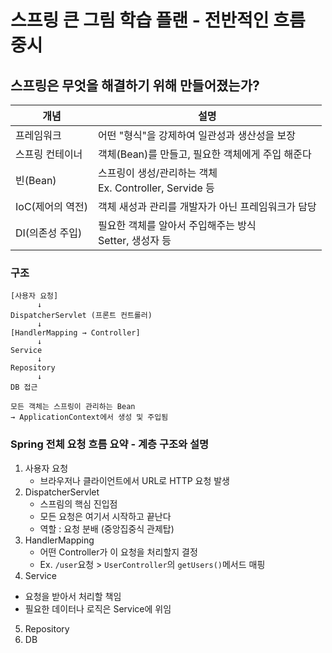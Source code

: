 # 스프링 큰 그림 학습 플랜 - 전반적인 흐름 중시
## 스프링은 무엇을 해결하기 위해 만들어졌는가?
| 개념 | 설명 |
| --- | --- |
| 프레임워크 | 어떤 "형식"을 강제하여 일관성과 생산성을 보장 |
| 스프링 컨테이너 | 객체(Bean)를 만들고, 필요한 객체에게 주입 해준다 |
| 빈(Bean) | 스프링이 생성/관리하는 객체<br>Ex. Controller, Servide 등 |
| IoC(제어의 역전) | 객체 새성과 관리를 개발자가 아닌 프레임워크가 담당 |
| DI(의존성 주입) | 필요한 객체를 알아서 주입해주는 방식<br> Setter, 생성자 등 |

### 구조
```
[사용자 요청]
      ↓
DispatcherServlet (프론트 컨트롤러)
      ↓
[HandlerMapping → Controller]
      ↓
Service
      ↓
Repository
      ↓
DB 접근

모든 객체는 스프링이 관리하는 Bean
→ ApplicationContext에서 생성 및 주입됨
```

### Spring 전체 요청 흐름 요약 - 계층 구조와 설명
1. 사용자 요청
   + 브라우저나 클라이언트에서 URL로 HTTP 요청 발생
2. DispatcherServlet
   + 스프림의 핵심 진입점
   + 모든 요청은 여기서 시작하고 끝난다
   + 역할 : 요청 분배 (중앙집중식 관제탑)
3. HandlerMapping
   + 어떤 Controller가 이 요청을 처리할지 결정
   + Ex. `/user`요청 > `UserController`의 `getUsers()`메서드 매핑
4. Service
+ 요청을 받아서 처리할 책임
+ 필요한 데이터나 로직은 Service에 위임
5. Repository
6. DB